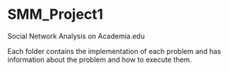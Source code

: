 # SMM_Project1
Social Network Analysis on Academia.edu

Each folder contains the implementation of each problem and has information about the problem and how to execute them.
